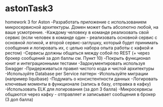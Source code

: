 # astonTask3
homework 3 for Aston
-Разработать приложение с использованием микросервисной архитектуры. Домен может 
быть абсолютно любой, на ваше усмотрение.
-Каждому человеку в команде реализовать свой сервис (если человек в команде один -
реализовать основной сервис с основной логикой, и второй сервис-заглушку, который 
будет принимать сообщения и логировать их, с целью набора опыта работы с кафкой и 
рестом)
-Сервисы должны общаться между собой по REST (+ через брокер сообщений за доп баллы 
см. Пункт 10)
-Покрыть функционал юнит и интеграционными тестами
-Задокументировать используя Swagger
-Придерживаться правил чистого кода и чистой архитектуры
-Используйте Database per Service паттерн
-Используйте миграции (например liquibase)
-Подумать о консистентности данных
-Логировать ключевые моменты в функционале (запись в базу, отправка в кафку)
-Использовать ELK для логирования (за доп 3 балла)
-Микросервисы общаются через кафку - отправляет и записывает сообщения в брокер (3 
доп балла)
